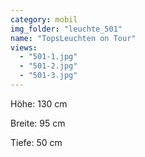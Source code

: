 ```yaml
---
category: mobil
img_folder: "leuchte_501"
name: "TopsLeuchten on Tour"
views:
  - "501-1.jpg"
  - "501-2.jpg"
  - "501-3.jpg"
---
```


Höhe: 130 cm

Breite: 95 cm

Tiefe: 50 cm
